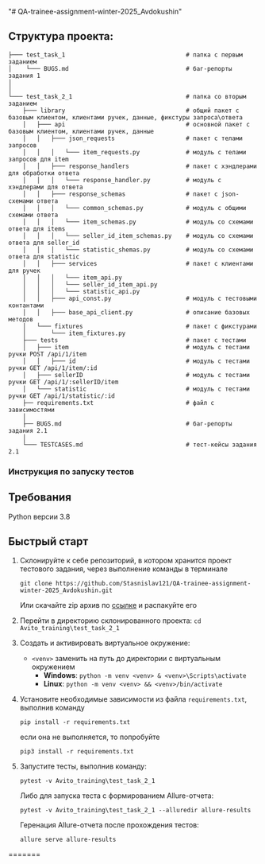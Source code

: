 "# QA-trainee-assignment-winter-2025_Avdokushin" 
## Структура проекта:
```
├─── test_task_1                                  # папка с первым заданием
│    └─── BUGS.md                                 # баг-репорты задания 1  
│
│
└─── test_task_2_1                                # папка со вторым заданием
    ├─── library                                  # общий пакет с базовым клиентом, клиентами ручек, данные, фикстуры запроса\ответа
    │   ├─── api                                  # основной пакет с базовым клиентом, клиентами ручек, данные 
    │   │   ├─── json_requests                    # пакет с телами запросов
    │   │   │   └─── item_requests.py             # модуль с телами запросов для item
    │   │   ├─── response_handlers                # пакет с хэндлерами для обработки ответа
    │   │   │   └─── response_handler.py          # модуль с хэндлерами для ответа
    │   │   ├─── response_schemas                 # пакет с json-схемами ответа
    │   │   │   └─── common_schemas.py            # модуль с общими схемами ответа
    │   │   │   └─── item_schemas.py              # модуль со схемами ответа для items
    │   │   │   └─── seller_id_item_schemas.py    # модуль со схемами ответа для seller_id
    │   │   │   └─── statistic_shemas.py          # модуль со схемами ответа для statistic
    │   │   ├─── services                         # пакет с клиентами для ручек
    │   │   │   └─── item_api.py
    │   │   │   └─── seller_id_item_api.py
    │   │   │   └─── statistic_api.py
    │   │   ├─── api_const.py                     # модуль с тестовыми контантами
    │   │   ├─── base_api_client.py               # описание базовых методов
    │   └─── fixtures                             # пакет с фикстурами
    │       └─── item_fixtures.py          
    ├─── tests                                    # пакет с тестами 
    │   ├─── item                                 # модуль с тестами ручки POST /api/1/item
    │   │   ├─── id                               # модуль с тестами ручки GET /api/1/item/:id
    │   ├─── sellerID                             # модуль с тестами ручки GET /api/1/:sellerID/item
    │   └─── statistic                            # модуль с тестами ручки GET /api/1/statistic/:id
    ├── requirements.txt                          # файл с зависимостями
    │
    ├── BUGS.md                                   # баг-репорты задания 2.1   
    │
    └─── TESTCASES.md                             # тест-кейсы задания 2.1
```





### Инструкция по запуску тестов
## Требования
Python версии 3.8

## Быстрый старт
1. Склонируйте к себе репозиторий, в котором хранится проект тестового задания, через выполнение команды в терминале
    ```
    git clone https://github.com/Stasnislav121/QA-trainee-assignment-winter-2025_Avdokushin.git
    ```
    Или скачайте zip архив по [ссылке](https://github.com/Stasnislav121/QA-trainee-assignment-winter-2025_Avdokushin/archive/refs/heads/main.zip) и распакуйте его


2. Перейти в директорию склонированного проекта: `cd Avito_training\test_task_2_1`
3. Создать и активировать виртуальное окружение: 
   - `<venv>` заменить на путь до директории с виртуальным окружением
      - **Windows**: `python -m venv <venv> & <venv>\Scripts\activate`
      - **Linux**: `python -m venv <venv> && <venv>/bin/activate`
4. Установите необходимые зависимости из файла `requirements.txt`, выполнив команду  
   ```
   pip install -r requirements.txt
   ```
   если она не выполняется, то попробуйте
   ```
   pip3 install -r requirements.txt
   ```
5. Запустите тесты, выполнив команду: 
   ```
   pytest -v Avito_training\test_task_2_1
   ```
   Либо для запуска теста с формированием Allure-отчета: 
   ```
   pytest -v Avito_training\test_task_2_1 --alluredir allure-results
   ```
   Геренация Allure-отчета после прохождения тестов: 
   ```
   allure serve allure-results
   ```
=======
